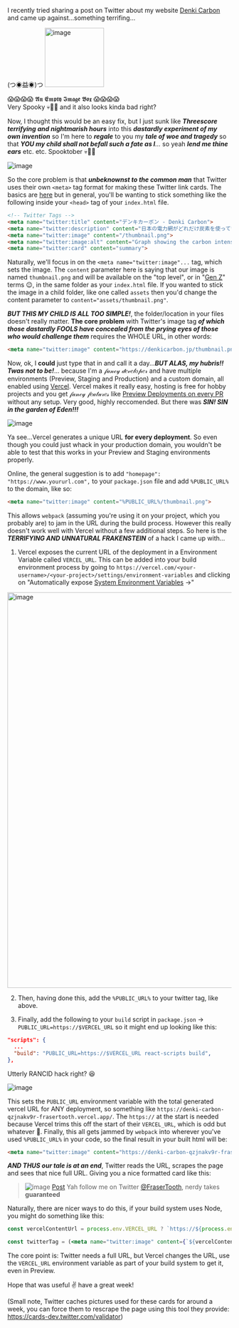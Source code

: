 I recently tried sharing a post on Twitter about my website [Denki Carbon](https://denkicarbon.jp) and came up against...something terrifing...

(つ◉益◉)つ <img width="133" alt="image" src="https://user-images.githubusercontent.com/25011388/134919705-19cb5518-009f-4bbf-bcff-a4e2dea17111.png">

😱😱😱😱 𝕬𝖓 𝕰𝖒𝖕𝖙𝖞 𝕴𝖒𝖆𝖌𝖊 𝕭𝖔𝖝 😱😱😱😱  
Very Spooky 💀🎃👻 and it also looks kinda bad right?  

Now, I thought this would be an easy fix, but I just sunk like _**Threescore terrifying and nightmarish hours**_ into this _**dastardly experiment of my own invention**_ so I'm here to _**regale**_ to you my _**tale of woe and tragedy**_ so that _**YOU my child shall not befall such a fate as I**..._ so yeah _**lend me thine ears**_ etc. etc. Spooktober 💀🎃👻

![image](https://media.giphy.com/media/3ornjMatsZL3hRYltm/giphy.gif?cid=ecf05e47jw9i9uqooc8nuo4agbl5pdcj0ay3lo1qf3pbha95&rid=giphy.gif&ct=g)

So the core problem is that _**unbeknownst to the common man**_ that Twitter uses their own `<meta>` tag format for making these Twitter link cards. The basics are [here](https://developer.twitter.com/en/docs/twitter-for-websites/cards/guides/getting-started) but in general, you'll be wanting to stick something like the following inside your `<head>` tag of your `index.html` file.

```html
<!-- Twitter Tags -->
<meta name="twitter:title" content="デンキカーボン - Denki Carbon">
<meta name="twitter:description" content="日本の電力網がどれだけ炭素を使っているかを見ることができます。 See how much carbon the Japanese Electrical Grid is using.">
<meta name="twitter:image" content="/thumbnail.png">
<meta name="twitter:image:alt" content="Graph showing the carbon intensity of Japan">
<meta name="twitter:card" content="summary">
```

Naturally, we'll focus in on the `<meta name="twitter:image"...` tag, which sets the image. The `content` parameter here is saying that our image is named `thumbnail.png` and will be available on the "top level", or in "[Gen Z](https://www.theverge.com/22684730/students-file-folder-directory-structure-education-gen-z)" terms 😉, in the same folder as your `index.html` file. If you wanted to stick the image in a child folder, like one called `assets` then you'd change the content parameter to `content="assets/thumbnail.png"`.

_**BUT THIS MY CHILD IS ALL TOO SIMPLE!**_, the folder/location in your files doesn't really matter. **The core problem** with Twitter's image tag _**of which those dastardly FOOLS have concealed from the prying eyes of those who would challenge them**_ requires the WHOLE URL, in other words:

```html
<meta name="twitter:image" content="https://denkicarbon.jp/thumbnail.png">
```

Now, ok, I **could** just type that in and call it a day..._**BUT ALAS, my hubris!! Twas not to be!**_... because I'm a 𝒻𝒶𝓃𝒸𝓎 𝒹𝑒𝓋𝑒𝓁𝑜𝓅𝑒𝓇 and have multiple environments (Preview, Staging and Production) and a custom domain, all enabled using [Vercel](https://vercel.com/). Vercel makes it really easy, hosting is free for hobby projects and you get 𝒻𝒶𝓃𝒸𝓎 𝒻𝑒𝒶𝓉𝓊𝓇𝑒𝓈 like [Preview Deployments on every PR](https://vercel.com/docs/concepts/deployments/environments) without any setup. Very good, highly reccomended. But there was _**SIN! SIN in the garden of Eden!!!**_

![image](https://media.giphy.com/media/fnJQKWKn29NUGanUiA/giphy.gif?cid=ecf05e4767df5j77jig48e93rpv1pgko26q7smlvxwp8plsl&rid=giphy.gif&ct=g)

Ya see...Vercel generates a unique URL **for every deployment**. So even though you could just whack in your production domain, you wouldn't be able to test that this works in your Preview and Staging environments properly.

Online, the general suggestion is to add `"homepage": "https://www.yoururl.com",` to your `package.json` file and add `%PUBLIC_URL%` to the domain, like so:

```html
<meta name="twitter:image" content="%PUBLIC_URL%/thumbnail.png">
```

This allows `webpack` (assuming you're using it on your project, which you probably are) to jam in the URL during the build process. However this really doesn't work well with Vercel without a few additional steps. So here is the _**TERRIFYING AND UNNATURAL FRAKENSTEIN**_ of a hack I came up with...

1. Vercel exposes the current URL of the deployment in a Environment Variable called `VERCEL_URL`. This can be added into your build environment process by going to `https://vercel.com/<your-username>/<your-project>/settings/environment-variables` and clicking on "Automatically expose [System Environment Variables](https://vercel.com/docs/concepts/projects/environment-variables#system-environment-variables) →"

<img width="888" alt="image" src="https://user-images.githubusercontent.com/25011388/134925897-06789a13-2401-4c40-be2d-a4a99d5519d4.png">

2. Then, having done this, add the `%PUBLIC_URL%` to your twitter tag, like above.

3. Finally, add the following to your `build` script in `package.json` -> `PUBLIC_URL=https://$VERCEL_URL` so it might end up looking like this:

```json
"scripts": {
  ...
  "build": "PUBLIC_URL=https://$VERCEL_URL react-scripts build",
},
```

Utterly RANCID hack right? 😆 

![image](https://media.giphy.com/media/J2gHlRQQvFamqOWlJF/giphy-downsized-large.gif?cid=ecf05e47sy3lvpaqys9cl2w510czt0lkzov7cta941a7txko&rid=giphy-downsized-large.gif&ct=g)

This sets the `PUBLIC_URL` environment variable with the total generated vercel URL for ANY deployment, so something like `https://denki-carbon-qzjnakv9r-frasertooth.vercel.app/`. The `https://` at the start is needed because Vercel trims this off the start of their `VERCEL_URL`, which is odd but whatever 🤷. Finally, this all gets jammed by `webpack` into wherever you've used `%PUBLIC_URL%` in your code, so the final result in your built html will be:

```html
<meta name="twitter:image" content="https://denki-carbon-qzjnakv9r-frasertooth.vercel.app/thumbnail.png">
```

_**AND THUS our tale is at an end**_, Twitter reads the URL, scrapes the page and sees that nice full URL. Giving you a nice formatted card like this:
> ![image](https://user-images.githubusercontent.com/25011388/134927322-b3f90371-1475-453e-a599-3f72b70dc1b8.png)
> [Post](https://twitter.com/FraserTooth/status/1442322181275353091) Yah follow me on Twitter [@FraserTooth](https://twitter.com/FraserTooth), nerdy takes **guaranteed**

Naturally, there are nicer ways to do this, if your build system uses Node, you might do something like this:
```jsx
const vercelContentUrl = process.env.VERCEL_URL ? `https://${process.env.VERCEL_URL}` : '';

const twitterTag = (<meta name="twitter:image" content={`${vercelContentUrl}/thumbnail.png`} />)
```

The core point is: Twitter needs a full URL, but Vercel changes the URL, use the `VERCEL_URL` environment variable as part of your build system to get it, even in Preview.

Hope that was useful ✌️ have a great week!

(Small note, Twitter caches pictures used for these cards for around a week, you can force them to rescrape the page using this tool they provide: https://cards-dev.twitter.com/validator)
